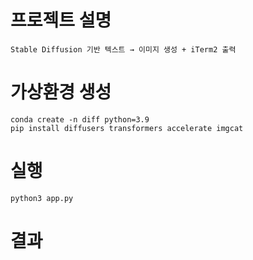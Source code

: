 # 프로젝트 설명
```
Stable Diffusion 기반 텍스트 → 이미지 생성 + iTerm2 출력
```

# 가상환경 생성
```
conda create -n diff python=3.9
pip install diffusers transformers accelerate imgcat
```

# 실행
```
python3 app.py
```

# 결과
```
```